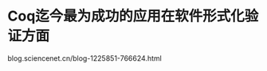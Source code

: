 # Coq迄今最为成功的应用在软件形式化验证方面















blog.sciencenet.cn/blog-1225851-766624.html

















